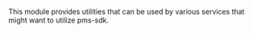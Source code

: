 This module provides utilities that can be used by various services that might want to utilize pms-sdk.